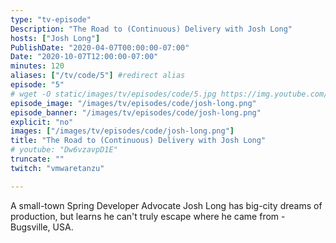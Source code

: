 ```yaml
---
type: "tv-episode"
Description: "The Road to (Continuous) Delivery with Josh Long"
hosts: ["Josh Long"]
PublishDate: "2020-04-07T00:00:00-07:00"
Date: "2020-10-07T12:00:00-07:00"
minutes: 120
aliases: ["/tv/code/5"] #redirect alias
episode: "5"
# wget -O static/images/tv/episodes/code/5.jpg https://img.youtube.com/vi/Dw6vzavpD1E/mqdefault.jpg
episode_image: "/images/tv/episodes/code/josh-long.png"
episode_banner: "/images/tv/episodes/code/josh-long.png"
explicit: "no"
images: ["/images/tv/episodes/code/josh-long.png"]
title: "The Road to (Continuous) Delivery with Josh Long"
# youtube: "Dw6vzavpD1E"
truncate: ""
twitch: "vmwaretanzu"

---
```


A small-town Spring Developer Advocate Josh Long has big-city dreams of production, but learns he can't truly escape where he came from - Bugsville, USA.
